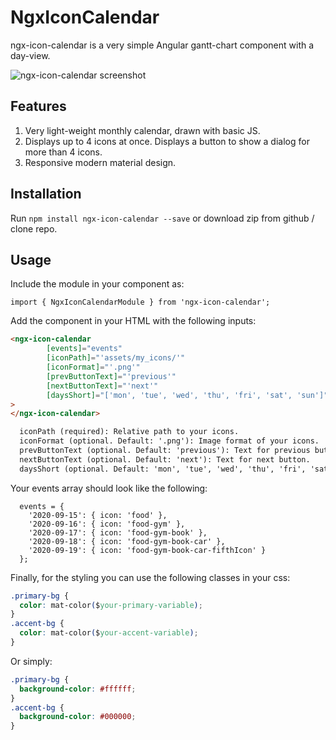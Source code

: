 # NgxIconCalendar

ngx-icon-calendar is a very simple Angular gantt-chart component with a day-view.

![ngx-icon-calendar screenshot](https://github.com/tahaerden/npm-workspace/raw/master/projects/ngx-icon-calendar/images/ss.png)

## Features

1. Very light-weight monthly calendar, drawn with basic JS.
2. Displays up to 4 icons at once. Displays a button to show a dialog for more than 4 icons.
3. Responsive modern material design.

## Installation

Run `npm install ngx-icon-calendar --save` or download zip from github / clone repo.

## Usage

Include the module in your component as:

`import { NgxIconCalendarModule } from 'ngx-icon-calendar';`

Add the component in your HTML with the following inputs:

```HTML
<ngx-icon-calendar
        [events]="events"
        [iconPath]="'assets/my_icons/'"
        [iconFormat]="'.png'"
        [prevButtonText]="'previous'"
        [nextButtonText]="'next'"
        [daysShort]="['mon', 'tue', 'wed', 'thu', 'fri', 'sat', 'sun']"
>
</ngx-icon-calendar>

  iconPath (required): Relative path to your icons.
  iconFormat (optional. Default: '.png'): Image format of your icons.
  prevButtonText (optional. Default: 'previous'): Text for previous button.
  nextButtonText (optional. Default: 'next'): Text for next button.
  daysShort (optional. Default: 'mon', 'tue', 'wed', 'thu', 'fri', 'sat', 'sun'): Shortened day names.

```

Your events array should look like the following:

```TS
  events = {
    '2020-09-15': { icon: 'food' },
    '2020-09-16': { icon: 'food-gym' },
    '2020-09-17': { icon: 'food-gym-book' },
    '2020-09-18': { icon: 'food-gym-book-car' },
    '2020-09-19': { icon: 'food-gym-book-car-fifthIcon' }
  };
```

Finally, for the styling you can use the following classes in your css:

```CSS
.primary-bg {
  color: mat-color($your-primary-variable);
}
.accent-bg {
  color: mat-color($your-accent-variable);
}
```

Or simply:

```CSS
.primary-bg {
  background-color: #ffffff;
}
.accent-bg {
  background-color: #000000;
}
```
